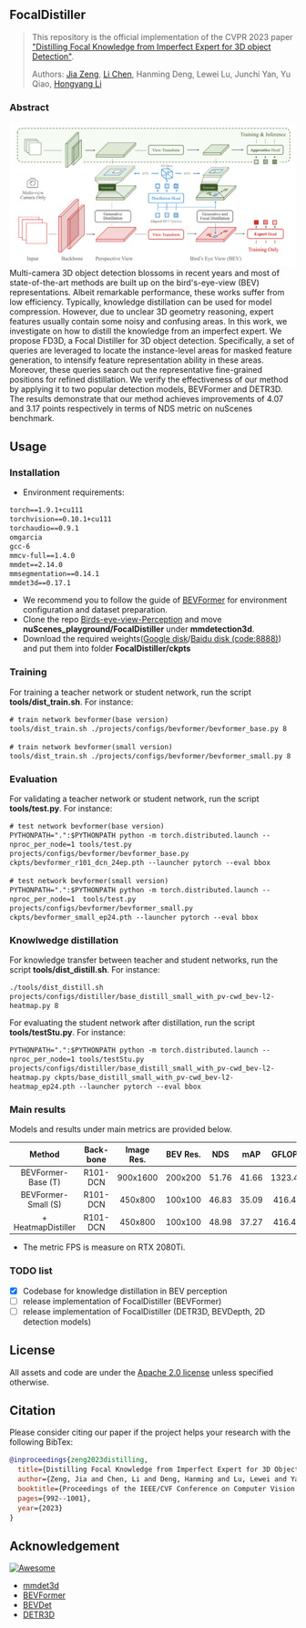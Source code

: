 ## FocalDistiller
> This repository is the official implementation of the CVPR 2023 paper ["Distilling Focal Knowledge from Imperfect Expert for 3D object Detection"](https://openaccess.thecvf.com/content/CVPR2023/html/Zeng_Distilling_Focal_Knowledge_From_Imperfect_Expert_for_3D_Object_Detection_CVPR_2023_paper.html). 
>
> Authors: [Jia Zeng](https://scholar.google.com/citations?hl=zh-CN&user=kYrUfMoAAAAJ), [Li Chen](https://scholar.google.com/citations?user=ulZxvY0AAAAJ&hl=en&authuser=1), Hanming Deng, Lewei Lu, Junchi Yan, Yu Qiao, [Hongyang Li](https://lihongyang.info/)

### Abstract
![](figs/FD3D.png)
Multi-camera 3D object detection blossoms in recent years and most of state-of-the-art methods are built up on the bird's-eye-view (BEV) representations. Albeit remarkable performance, these works suffer from low efficiency. Typically, knowledge distillation can be used for model compression. However, due to unclear 3D geometry reasoning, expert features usually contain some noisy and confusing areas. In this work, we investigate on how to distill the knowledge from an imperfect expert. We propose FD3D, a Focal Distiller for 3D object detection. Specifically, a set of queries are leveraged to locate the instance-level areas for masked feature generation, to intensify feature representation ability in these areas. Moreover, these queries search out the representative fine-grained positions for refined distillation. We verify the effectiveness of our method by applying it to two popular detection models, BEVFormer and DETR3D. The results demonstrate that our method achieves improvements of 4.07 and 3.17 points respectively in terms of NDS metric on nuScenes benchmark. 

## Usage
### Installation
* Environment requirements:
```
torch==1.9.1+cu111 
torchvision==0.10.1+cu111 
torchaudio==0.9.1
omgarcia
gcc-6
mmcv-full==1.4.0
mmdet==2.14.0
mmsegmentation==0.14.1
mmdet3d==0.17.1
```
* We recommend you to follow the guide of [BEVFormer](https://github.com/fundamentalvision/BEVFormer) for environment configuration and dataset preparation.
* Clone the repo [Birds-eye-view-Perception](https://github.com/OpenDriveLab/Birds-eye-view-Perception.git) and move **nuScenes_playground/FocalDistiller** under **mmdetection3d**.
* Download the required weights([Google disk](https://drive.google.com/drive/folders/1h2XHWVJ7SkClRpgk2nANOVj6k_Ywglel?usp=sharing)/[Baidu disk (code:8888)](https://pan.baidu.com/s/1_AD4Q1pCB2feB9hN1a6wsA?pwd=8888)) and put them into folder **FocalDistiller/ckpts**

### Training
For training a teacher network or student network, run the script **tools/dist_train.sh**. For instance:
```
# train network bevformer(base version)
tools/dist_train.sh ./projects/configs/bevformer/bevformer_base.py 8

# train network bevformer(small version)
tools/dist_train.sh ./projects/configs/bevformer/bevformer_small.py 8
```
### Evaluation
For validating a teacher network or student network, run the script **tools/test.py**. For instance:
```
# test network bevformer(base version)
PYTHONPATH=".":$PYTHONPATH python -m torch.distributed.launch --nproc_per_node=1 tools/test.py projects/configs/bevformer/bevformer_base.py  ckpts/bevformer_r101_dcn_24ep.pth --launcher pytorch --eval bbox

# test network bevformer(small version)
PYTHONPATH=".":$PYTHONPATH python -m torch.distributed.launch --nproc_per_node=1  tools/test.py projects/configs/bevformer/bevformer_small.py ckpts/bevformer_small_ep24.pth --launcher pytorch --eval bbox 
```

### Knowlwedge distillation
For knowledge transfer between teacher and student networks, run the script **tools/dist_distill.sh**. For instance:
```
./tools/dist_distill.sh projects/configs/distiller/base_distill_small_with_pv-cwd_bev-l2-heatmap.py 8
```
For evaluating the student network after distillation, run the script **tools/testStu.py**. For instance:
```
PYTHONPATH=".":$PYTHONPATH python -m torch.distributed.launch --nproc_per_node=1 tools/testStu.py projects/configs/distiller/base_distill_small_with_pv-cwd_bev-l2-heatmap.py ckpts/base_distill_small_with_pv-cwd_bev-l2-heatmap_ep24.pth --launcher pytorch --eval bbox
```

### Main results

Models and results under main metrics are provided below.

| Method | Back-bone | Image Res. | BEV Res. | NDS | mAP | GFLOPS | FPS | Config | ckpt |
| :---: | :---: | :---: | :---: | :---:|:---:| :---: | :---: | :---: | :---: |
| BEVFormer-Base (T) | R101-DCN | 900x1600 | 200x200 | 51.76  | 41.66 | 1323.41 | 1.8 | [config](projects/configs/bevformer/bevformer_base.py) | [weight](https://drive.google.com/file/d/1UpscvQ85TvSZ4FlL4sHBNgZQLrJth93_/view?usp=sharing) |
| BEVFormer-Small (S)  | R101-DCN  | 450x800  | 100x100 | 46.83 | 35.09 | 416.46  | 5.9  | [config](projects/configs/bevformer/bevformer_small.py) | [weight](https://drive.google.com/file/d/1ClTyExB5tBRfnmEC6EY73q5SKdeO5U8p/view?usp=drive_link) |
| + HeatmapDistiller   | R101-DCN  | 450x800  | 100x100 | 48.98 | 37.27 | 416.46  | 5.9  | [config](projects/configs/distiller/base_distill_small_with_pv-cwd_bev-l2-heatmap.py) | [weight](https://drive.google.com/file/d/1wqDrnlfCHy4Fexilmo2C-kERZaNm0jAM/view?usp=drive_link) |

* The metric FPS is measure on RTX 2080Ti. 

### TODO list

- [x] Codebase for knowledge distillation in BEV perception
- [ ] release implementation of FocalDistiller (BEVFormer)
- [ ] release implementation of FocalDistiller (DETR3D, BEVDepth, 2D detection models)

## License

All assets and code are under the [Apache 2.0 license](../LICENSE) unless specified otherwise.

## Citation

Please consider citing our paper if the project helps your research with the following BibTex:

```bibtex
@inproceedings{zeng2023distilling,
  title={Distilling Focal Knowledge from Imperfect Expert for 3D Object Detection},
  author={Zeng, Jia and Chen, Li and Deng, Hanming and Lu, Lewei and Yan, Junchi and Qiao, Yu and Li, Hongyang},
  booktitle={Proceedings of the IEEE/CVF Conference on Computer Vision and Pattern Recognition},
  pages={992--1001},
  year={2023}
}
```
## Acknowledgement

[![Awesome](https://awesome.re/badge.svg)](https://awesome.re)

- [mmdet3d](https://github.com/open-mmlab/mmdetection3d)
- [BEVFormer](https://github.com/fundamentalvision/BEVFormer)
- [BEVDet](https://github.com/HuangJunJie2017/BEVDet)
- [DETR3D](https://github.com/WangYueFt/detr3d)